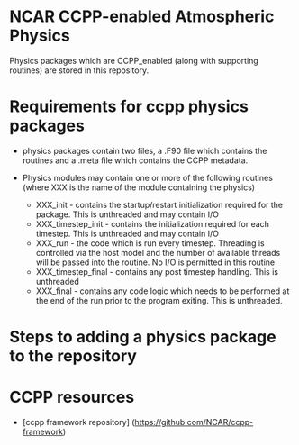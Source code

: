 # NCAR CCPP-enabled Atmospheric Physics

Physics packages which are CCPP_enabled (along with supporting routines) are stored in this repository.

# Requirements for ccpp physics packages

* physics packages contain two files, a .F90 file which contains the routines and a .meta file which contains the CCPP metadata.

* Physics modules may contain one or more of the following routines (where XXX is the name of the module containing the physics)
  * XXX_init - contains the startup/restart initialization required for the package.  This is unthreaded and may contain I/O
  * XXX_timestep_init - contains the initialization required for each timestep.  This is unthreaded and may contain I/O
  * XXX_run - the code which is run every timestep.  Threading is controlled via the host model and the number of available threads will be passed into the routine.  No I/O is permitted in this routine
  * XXX_timestep_final - contains any post timestep handling.  This is unthreaded
  * XXX_final -  contains any code logic which needs to be performed at the end of the run prior to the program exiting.  This is unthreaded.

# Steps to adding a physics package to the repository

# CCPP resources

* [ccpp framework repository] (https://github.com/NCAR/ccpp-framework)

